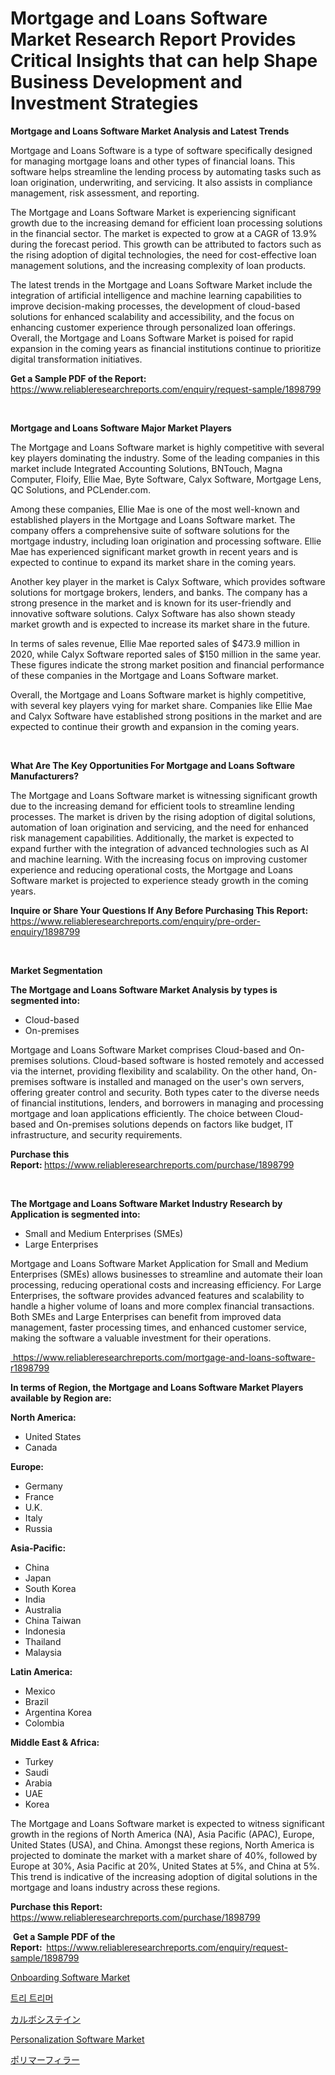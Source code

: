 <p><h1>Mortgage and Loans Software Market Research Report Provides Critical Insights that can help Shape Business Development and Investment Strategies</h1></p><p><strong>Mortgage and Loans Software Market Analysis and Latest Trends</strong></p>
<p><p>Mortgage and Loans Software is a type of software specifically designed for managing mortgage loans and other types of financial loans. This software helps streamline the lending process by automating tasks such as loan origination, underwriting, and servicing. It also assists in compliance management, risk assessment, and reporting.</p><p>The Mortgage and Loans Software Market is experiencing significant growth due to the increasing demand for efficient loan processing solutions in the financial sector. The market is expected to grow at a CAGR of 13.9% during the forecast period. This growth can be attributed to factors such as the rising adoption of digital technologies, the need for cost-effective loan management solutions, and the increasing complexity of loan products.</p><p>The latest trends in the Mortgage and Loans Software Market include the integration of artificial intelligence and machine learning capabilities to improve decision-making processes, the development of cloud-based solutions for enhanced scalability and accessibility, and the focus on enhancing customer experience through personalized loan offerings. Overall, the Mortgage and Loans Software Market is poised for rapid expansion in the coming years as financial institutions continue to prioritize digital transformation initiatives.</p></p>
<p><strong>Get a Sample PDF of the Report:&nbsp;</strong> <a href="https://www.reliableresearchreports.com/enquiry/request-sample/1898799">https://www.reliableresearchreports.com/enquiry/request-sample/1898799</a></p>
<p>&nbsp;</p>
<p><strong>Mortgage and Loans Software Major Market Players</strong></p>
<p><p>The Mortgage and Loans Software market is highly competitive with several key players dominating the industry. Some of the leading companies in this market include Integrated Accounting Solutions, BNTouch, Magna Computer, Floify, Ellie Mae, Byte Software, Calyx Software, Mortgage Lens, QC Solutions, and PCLender.com.</p><p>Among these companies, Ellie Mae is one of the most well-known and established players in the Mortgage and Loans Software market. The company offers a comprehensive suite of software solutions for the mortgage industry, including loan origination and processing software. Ellie Mae has experienced significant market growth in recent years and is expected to continue to expand its market share in the coming years.</p><p>Another key player in the market is Calyx Software, which provides software solutions for mortgage brokers, lenders, and banks. The company has a strong presence in the market and is known for its user-friendly and innovative software solutions. Calyx Software has also shown steady market growth and is expected to increase its market share in the future.</p><p>In terms of sales revenue, Ellie Mae reported sales of $473.9 million in 2020, while Calyx Software reported sales of $150 million in the same year. These figures indicate the strong market position and financial performance of these companies in the Mortgage and Loans Software market.</p><p>Overall, the Mortgage and Loans Software market is highly competitive, with several key players vying for market share. Companies like Ellie Mae and Calyx Software have established strong positions in the market and are expected to continue their growth and expansion in the coming years.</p></p>
<p>&nbsp;</p>
<p><strong>What Are The Key Opportunities For Mortgage and Loans Software Manufacturers?</strong></p>
<p><p>The Mortgage and Loans Software market is witnessing significant growth due to the increasing demand for efficient tools to streamline lending processes. The market is driven by the rising adoption of digital solutions, automation of loan origination and servicing, and the need for enhanced risk management capabilities. Additionally, the market is expected to expand further with the integration of advanced technologies such as AI and machine learning. With the increasing focus on improving customer experience and reducing operational costs, the Mortgage and Loans Software market is projected to experience steady growth in the coming years.</p></p>
<p><strong>Inquire or Share Your Questions If Any Before Purchasing This Report:</strong> <a href="https://www.reliableresearchreports.com/enquiry/pre-order-enquiry/1898799">https://www.reliableresearchreports.com/enquiry/pre-order-enquiry/1898799</a></p>
<p>&nbsp;</p>
<p><strong>Market Segmentation</strong></p>
<p><strong>The Mortgage and Loans Software Market Analysis by types is segmented into:</strong></p>
<p><ul><li>Cloud-based</li><li>On-premises</li></ul></p>
<p><p>Mortgage and Loans Software Market comprises Cloud-based and On-premises solutions. Cloud-based software is hosted remotely and accessed via the internet, providing flexibility and scalability. On the other hand, On-premises software is installed and managed on the user's own servers, offering greater control and security. Both types cater to the diverse needs of financial institutions, lenders, and borrowers in managing and processing mortgage and loan applications efficiently. The choice between Cloud-based and On-premises solutions depends on factors like budget, IT infrastructure, and security requirements.</p></p>
<p><strong>Purchase this Report:&nbsp;</strong><a href="https://www.reliableresearchreports.com/purchase/1898799">https://www.reliableresearchreports.com/purchase/1898799</a></p>
<p>&nbsp;</p>
<p><strong>The Mortgage and Loans Software Market Industry Research by Application is segmented into:</strong></p>
<p><ul><li>Small and Medium Enterprises (SMEs)</li><li>Large Enterprises</li></ul></p>
<p><p>Mortgage and Loans Software Market Application for Small and Medium Enterprises (SMEs) allows businesses to streamline and automate their loan processing, reducing operational costs and increasing efficiency. For Large Enterprises, the software provides advanced features and scalability to handle a higher volume of loans and more complex financial transactions. Both SMEs and Large Enterprises can benefit from improved data management, faster processing times, and enhanced customer service, making the software a valuable investment for their operations.</p></p>
<p><a href="https://www.reliableresearchreports.com/mortgage-and-loans-software-r1898799">&nbsp;https://www.reliableresearchreports.com/mortgage-and-loans-software-r1898799</a></p>
<p><strong>In terms of Region, the Mortgage and Loans Software Market Players available by Region are:</strong></p>
<p>
    <p> <strong> North America: </strong>
        <ul>
            <li>United States</li>
            <li>Canada</li>
        </ul>
        </p> 
    <p> <strong> Europe: </strong>
        <ul>
            <li>Germany</li>
            <li>France</li>
            <li>U.K.</li>
            <li>Italy</li>
            <li>Russia</li>
        </ul>
        </p> 
    <p> <strong> Asia-Pacific: </strong>
        <ul>
            <li>China</li>
            <li>Japan</li>
            <li>South Korea</li>
            <li>India</li>
            <li>Australia</li>
            <li>China Taiwan</li>
            <li>Indonesia</li>
            <li>Thailand</li>
            <li>Malaysia</li>
        </ul>
        </p> 
    <p> <strong> Latin America: </strong>
        <ul>
            <li>Mexico</li>
            <li>Brazil</li>
            <li>Argentina Korea</li>
            <li>Colombia</li>
        </ul>
        </p> 
    <p> <strong> Middle East & Africa: </strong>
        <ul>
            <li>Turkey</li>
            <li>Saudi</li>
            <li>Arabia</li>
            <li>UAE</li>
            <li>Korea</li>
        </ul>
    </p>
    </p>
<p><p>The Mortgage and Loans Software market is expected to witness significant growth in the regions of North America (NA), Asia Pacific (APAC), Europe, United States (USA), and China. Amongst these regions, North America is projected to dominate the market with a market share of 40%, followed by Europe at 30%, Asia Pacific at 20%, United States at 5%, and China at 5%. This trend is indicative of the increasing adoption of digital solutions in the mortgage and loans industry across these regions.</p></p>
<p><strong>Purchase this Report: </strong><a href="https://www.reliableresearchreports.com/purchase/1898799">https://www.reliableresearchreports.com/purchase/1898799</a></p>
<p>&nbsp;<strong>Get a Sample PDF of the Report:&nbsp;&nbsp;</strong><a href="https://www.reliableresearchreports.com/enquiry/request-sample/1898799">https://www.reliableresearchreports.com/enquiry/request-sample/1898799</a></p>
<p><strong></strong></p>
<p><p><a href="https://github.com/mancsybtousav/Market-Research-Report-List-2/blob/main/onboarding-software-market.md">Onboarding Software Market</a></p><p><a href="https://medium.com/@giovanileannon/%EB%82%98%EB%AC%B4-%EA%B9%8D%EB%8A%94-%EC%9E%A5%EB%B9%84-%EC%8B%9C%EC%9E%A5-%EA%B7%9C%EB%AA%A8-%EC%8B%9C%EC%9E%A5-%EC%A0%84%EB%A7%9D-%EB%B0%8F-%EC%8B%9C%EC%9E%A5-%EC%98%88%EC%B8%A1-2024%EB%85%84%EB%B6%80%ED%84%B0-2031%EB%85%84%EA%B9%8C%EC%A7%80-29eac4728886">트리 트리머</a></p><p><a href="https://medium.com/@colinom7865/%E3%82%AB%E3%83%AB%E3%83%9C%E3%82%B7%E3%82%B9%E3%83%86%E3%82%A4%E3%83%B3%E5%B8%82%E5%A0%B4-2031%E5%B9%B4%E3%81%BE%E3%81%A7%E3%81%AE%E6%88%90%E5%8A%9F%E3%81%97%E3%81%9F%E3%83%93%E3%82%B8%E3%83%8D%E3%82%B9%E6%88%A6%E7%95%A5%E3%81%AE%E9%8D%B5%E3%82%92%E4%BA%88%E6%B8%AC-e8c89280b7f4">カルボシステイン</a></p><p><a href="https://github.com/josesg55/Market-Research-Report-List-2/blob/main/personalization-software-market.md">Personalization Software Market</a></p><p><a href="https://medium.com/@lewisbechtelar1964/%E3%83%9D%E3%83%AA%E3%83%9E%E3%83%BC%E3%83%95%E3%82%A3%E3%83%A9%E3%83%BC%E3%83%9E%E3%83%BC%E3%82%B1%E3%83%83%E3%83%88%E3%81%AE%E3%82%B5%E3%82%A4%E3%82%BA-%E5%B8%82%E5%A0%B4%E5%B1%95%E6%9C%9B%E3%81%8A%E3%82%88%E3%81%B3%E5%B8%82%E5%A0%B4%E4%BA%88%E6%B8%AC-2024%E5%B9%B4%E3%81%8B%E3%82%892031%E5%B9%B4-e74a73436dc8">ポリマーフィラー</a></p></p>